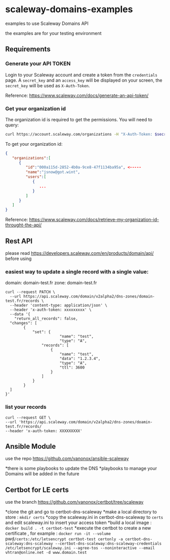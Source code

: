 # scaleway-domains-examples
examples to use Scaleway Domains API

the examples are for your testing environment

## Requirements

### Generate your API TOKEN

Login to your Scaleway account and create a token from the `credentials`
page. A `secret_key` and an `access_key` will be displayed on your screen, the
`secret_key` will be used as `X-Auth-Token`.

Reference: https://www.scaleway.com/docs/generate-an-api-token/

### Get your organization id

The organization id is required to get the permissions. You will need to query:

```bash
curl https://account.scaleway.com/organizations -H "X-Auth-Token: $secret_key"
```

To get your organization id:

```json
{
   "organizations":[
      {
         "id":"000a115d-2852-4b0a-9ce8-47f1134ba95a", <-----
         "name":"jsnow@got.wint",
         "users":[
            {
               ...
            }
         ]
      }
   ]
}
```

Reference: https://www.scaleway.com/docs/retrieve-my-organization-id-throught-the-api/

## Rest API

please read https://developers.scaleway.com/en/products/domain/api/ before using

### easiest way to update a single record with a single value:

domain: domain-test.fr
zone: domain-test.fr

```
curl --request PATCH \
  --url https://api.scaleway.com/domain/v2alpha2/dns-zones/domain-test.fr/records \
  --header 'content-type: application/json' \
  --header 'x-auth-token: xxxxxxxxx' \
  --data '{
	"return_all_records": false,
  "changes": [
		{
			"set": {
						"name": "test",
						"type": "A",				
				"records": [
					{
						"name": "test",
						"data": "1.2.3.4",
						"type": "A",
						"ttl": 3600
					}
				]
			}
		}
  ]
}'
```

### list your records

```
curl --request GET \
--url 'https://api.scaleway.com/domain/v2alpha2/dns-zones/doamin-test.fr/records/
--header 'x-auth-token: XXXXXXXXX'
```

## Ansible Module

use the repo https://github.com/vanonox/ansible-scaleway

*there is some playbooks to update the DNS
*playbooks to manage your Domains will be added in the future

## Certbot for LE certs

use the branch https://github.com/vanonox/certbot/tree/scaleway

*clone the git and go to certbot-dns-scaleway 
*make a local directory to store : `mkdir certs`
*copy the scaleway.ini in certbot-dns-scaleway to `certs` and edit scaleway.ini to insert your access token
*build a local image :  `docker build . -t certbot-test`
*execute the certbot to create a new certificate ,
for example :
`docker run -it --volume `pwd`/certs:/etc/letsencrypt certbot-test certonly -a certbot-dns-scaleway:dns-scaleway --certbot-dns-scaleway:dns-scaleway-credentials /etc/letsencrypt/scaleway.ini --agree-tos --noninteractive --email vhtran@online.net -d www.domain.test`
